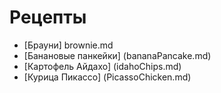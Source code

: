 # Рецепты

- [Брауни]  brownie.md
- [Банановые панкейки] (bananaPancake.md)
- [Картофель Айдахо] (idahoChips.md)
- [Курица Пикассо] (PicassoChicken.md)